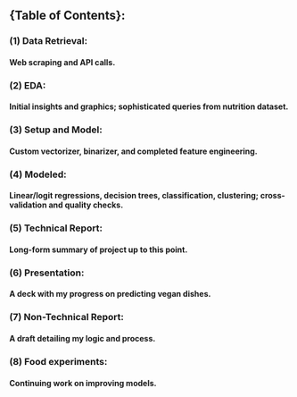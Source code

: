 ## {Table of Contents}:
### (1) Data Retrieval:
#### Web scraping and API calls.
### (2) EDA:
#### Initial insights and graphics; sophisticated queries from nutrition dataset.
### (3) Setup and Model:
#### Custom vectorizer, binarizer, and completed feature engineering.
### (4) Modeled:
#### Linear/logit regressions, decision trees, classification, clustering; cross-validation and quality checks.
### (5) Technical Report:
#### Long-form summary of project up to this point.
### (6) Presentation:
#### A deck with my progress on predicting vegan dishes.
### (7) Non-Technical Report:
#### A draft detailing my logic and process.
### (8) Food experiments:
#### Continuing work on improving models.
